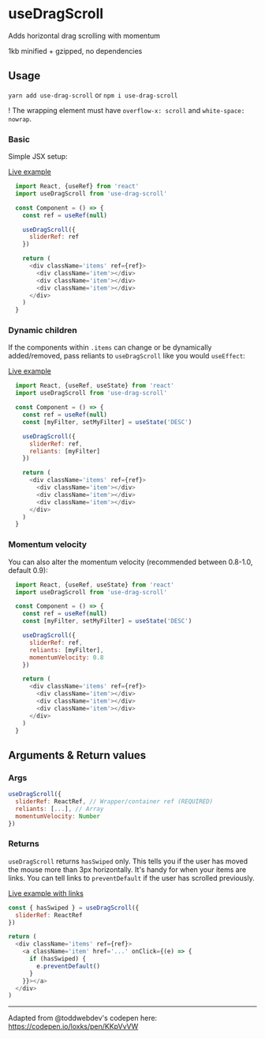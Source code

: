 # useDragScroll
Adds horizontal drag scrolling with momentum

1kb minified + gzipped, no dependencies

## Usage

`yarn add use-drag-scroll` or `npm i use-drag-scroll`

! The wrapping element must have `overflow-x: scroll` and `white-space: nowrap`.

### Basic

Simple JSX setup:

[Live example](https://codesandbox.io/s/usedragscroll-basic-sgkd5)
```javascript
  import React, {useRef} from 'react'
  import useDragScroll from 'use-drag-scroll'

  const Component = () => {
    const ref = useRef(null)

    useDragScroll({
      sliderRef: ref
    })

    return (
      <div className='items' ref={ref}>
        <div className='item'></div>
        <div className='item'></div>
        <div className='item'></div>
      </div>
    )
  }
```

### Dynamic children

If the components within `.items` can change or be dynamically added/removed, pass reliants to `useDragScroll` like you would `useEffect`:

[Live example](https://codesandbox.io/s/usedragscroll-basic-vdxic?file=/src/App.js)
```javascript
  import React, {useRef, useState} from 'react'
  import useDragScroll from 'use-drag-scroll'

  const Component = () => {
    const ref = useRef(null)
    const [myFilter, setMyFilter] = useState('DESC')

    useDragScroll({
      sliderRef: ref,
      reliants: [myFilter]
    })

    return (
      <div className='items' ref={ref}>
        <div className='item'></div>
        <div className='item'></div>
        <div className='item'></div>
      </div>
    )
  }
```

### Momentum velocity

You can also alter the momentum velocity (recommended between 0.8-1.0, default 0.9):
```javascript
  import React, {useRef, useState} from 'react'
  import useDragScroll from 'use-drag-scroll'

  const Component = () => {
    const ref = useRef(null)
    const [myFilter, setMyFilter] = useState('DESC')

    useDragScroll({
      sliderRef: ref,
      reliants: [myFilter],
      momentumVelocity: 0.8 
    })

    return (
      <div className='items' ref={ref}>
        <div className='item'></div>
        <div className='item'></div>
        <div className='item'></div>
      </div>
    )
  }
```

## Arguments & Return values

### Args

```javascript
useDragScroll({
  sliderRef: ReactRef, // Wrapper/container ref (REQUIRED)
  reliants: [...], // Array
  momentumVelocity: Number
})
```

### Returns

`useDragScroll` returns `hasSwiped` only. This tells you if the user has moved the mouse more than 3px horizontally. It's handy for when your items are links. You can tell links to `preventDefault` if the user has scrolled previously.

[Live example with links](https://codesandbox.io/s/usedragscroll-links-jpc5i)

```javascript
const { hasSwiped } = useDragScroll({
  sliderRef: ReactRef
})

return (
  <div className='items' ref={ref}>
    <a className='item' href='...' onClick={(e) => {
      if (hasSwiped) {
        e.preventDefault()
      }
    }}></a>
  </div>
)
```

---

Adapted from @toddwebdev's codepen here: https://codepen.io/loxks/pen/KKpVvVW